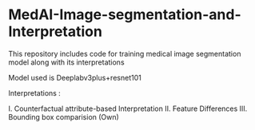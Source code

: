 # MedAI-Image-segmentation-and-Interpretation

This repository includes code for training medical image segmentation model along with its interpretations

Model used is Deeplabv3plus+resnet101

Interpretations :

I.   Counterfactual attribute-based Interpretation
II.  Feature Differences
III. Bounding box comparision (Own)




